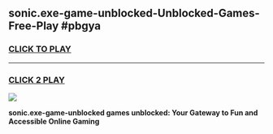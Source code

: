 
## sonic.exe-game-unblocked-Unblocked-Games-Free-Play #pbgya
<h3>
<a href="https://us.freeplayer.one?title=sonic.exe-game-unblocked&ref=9M">CLICK TO PLAY</a></h3>
<hr>

<h3>
<a href="https://us.freeplayer.one?title=sonic.exe-game-unblocked&ref=9M">CLICK 2 PLAY</a>
  
</h3>

<a href="https://us.freeplayer.one?title=sonic.exe-game-unblocked&ref=9M"><img src="https://clearcache.store/games.png"></a>


**sonic.exe-game-unblocked games unblocked: Your Gateway to Fun and Accessible Online Gaming**
